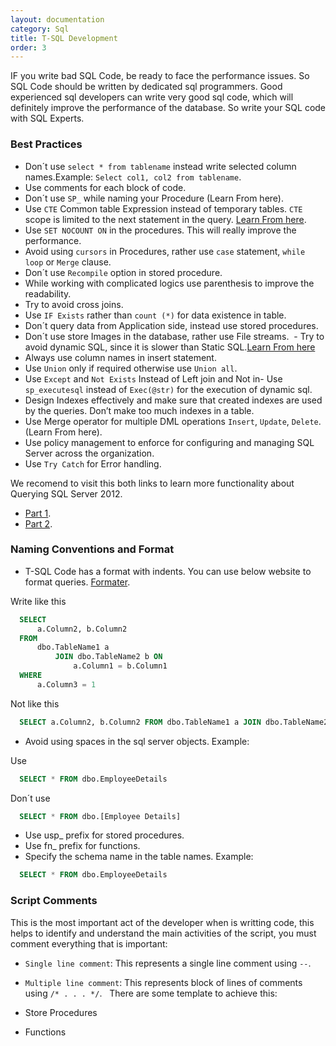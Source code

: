 ```yaml
---
layout: documentation
category: Sql
title: T-SQL Development
order: 3
---
```


IF you write bad SQL Code, be ready to face the performance issues. So SQL Code should be written by dedicated sql programmers. Good experienced sql developers can write very good sql code, which will definitely improve the performance of the database. So write your SQL code with SQL Experts.

### Best Practices
  
  - Don´t use `select * from tablename` instead write selected column names.Example: `Select col1, col2 from tablename`.
  - Use comments for each block of code.
  - Don´t use `SP_` while naming your Procedure (Learn From here).
  - Use `CTE` Common table Expression instead of temporary tables. `CTE` scope is limited to the next statement in the query. [Learn From here](https://www.codeproject.com/articles/265371/common-table-expressions-cte-in-sql-server).
  - Use `SET NOCOUNT ON` in the procedures. This will really improve the performance.
  - Avoid using `cursors` in Procedures, rather use `case` statement, `while loop` or `Merge` clause.
  - Don´t use `Recompile` option in stored procedure.
  - While working with complicated logics use parenthesis to improve the readability.
  - Try to avoid cross joins.
  - Use `IF Exists` rather than `count (*)` for data existence in table.
  - Don´t query data from Application side, instead use stored procedures.
  - Don´t use store Images in the database, rather use File streams.
  - Try to avoid dynamic SQL, since it is slower than Static SQL.[Learn From here](http://www.sqlservercentral.com/articles/Security/dynamicsqlversusstaticsqlp1/617/)
  - Always use column names in insert statement.
  - Use `Union` only if required otherwise use `Union all`.
  - Use `Except` and `Not Exists` Instead of Left join and Not in- Use `sp_executesql` instead of `Exec(@str)` for the execution of dynamic sql.
  - Design Indexes effectively and make sure that created indexes are used by the queries. Don’t make too much indexes in a table.
  - Use Merge operator for multiple DML operations `Insert`, `Update`, `Delete`. (Learn From here).
  - Use policy management to enforce for configuring and managing SQL Server across the organization.
  - Use `Try Catch` for Error handling.

We recomend to visit this both links to learn more functionality about Querying SQL Server 2012.

  - [Part 1](https://www.codeproject.com/articles/690340/querying-sql-server-part-i).
  - [Part 2](https://www.codeproject.com/articles/692269/querying-sql-server-part-ii).

### Naming Conventions and Format

  - T-SQL Code has a format with indents. You can use below website to format queries. [Formater](http://www.dpriver.com/pp/sqlformat.htm).

Write like this

```sql
  SELECT 
      a.Column2, b.Column2 
  FROM 
      dbo.TableName1 a
          JOIN dbo.TableName2 b ON
              a.Column1 = b.Column1
  WHERE
      a.Column3 = 1
```

Not like this

```sql  
  SELECT a.Column2, b.Column2 FROM dbo.TableName1 a JOIN dbo.TableName2 b ON a.Column1 = b.Column1 WHERE a.Column3 = 1
```

  - Avoid using spaces in the sql server objects. Example:

Use

```sql
  SELECT * FROM dbo.EmployeeDetails
```

Don´t use

```sql
  SELECT * FROM dbo.[Employee Details]
```

  - Use usp_ prefix for stored procedures.
  - Use fn_ prefix for functions.
  - Specify the schema name in the table names. Example: 
  
```sql
  SELECT * FROM dbo.EmployeeDetails
```

### Script Comments

This is the most important act of the developer when is writting code, this helps to identify and understand the main activities of the script, you must comment everything that is important:
  
  - `Single line comment`: This represents a single line comment using `--`.
  - `Multiple line comment`: This represents block of lines of comments using `/* . . . */`.
  
There are some template to achieve this:

  - Store Procedures
  - Functions
